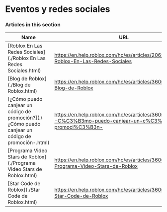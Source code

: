# Eventos y redes sociales  
### Articles in this section
Name|URL
-|-
[Roblox En Las Redes Sociales](./Roblox En Las Redes Sociales.html) |https://en.help.roblox.com/hc/es/articles/206596923-Roblox-En-Las-Redes-Sociales
[Blog de Roblox](./Blog de Roblox.html) |https://en.help.roblox.com/hc/es/articles/360029134331-Blog-de-Roblox
[¿Cómo puedo canjear un código de promoción?](./¿Cómo puedo canjear un código de promoción-.html) |https://en.help.roblox.com/hc/es/articles/360029650831--C%C3%B3mo-puedo-canjear-un-c%C3%B3digo-de-promoci%C3%B3n-
[Programa Video Stars de Roblox](./Programa Video Stars de Roblox.html) |https://en.help.roblox.com/hc/es/articles/360026092011-Programa-Video-Stars-de-Roblox
[Star Code de Roblox](./Star Code de Roblox.html) |https://en.help.roblox.com/hc/es/articles/360026181292-Star-Code-de-Roblox